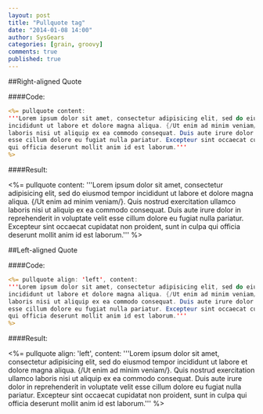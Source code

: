 ```yaml
---
layout: post
title: "Pullquote tag"
date: "2014-01-08 14:00"
author: SysGears
categories: [grain, groovy]
comments: true
published: true
---
```


<!--more-->

##Right-aligned Quote

####Code:

```jsp
<%= pullquote content:
'''Lorem ipsum dolor sit amet, consectetur adipisicing elit, sed do eiusmod tempor
incididunt ut labore et dolore magna aliqua. {/Ut enim ad minim veniam/}. Quis nostrud exercitation ullamco
laboris nisi ut aliquip ex ea commodo consequat. Duis aute irure dolor in reprehenderit in voluptate velit
esse cillum dolore eu fugiat nulla pariatur. Excepteur sint occaecat cupidatat non proident, sunt in culpa
qui officia deserunt mollit anim id est laborum.'''
%>
```

####Result:

<%= pullquote content:
'''Lorem ipsum dolor sit amet, consectetur adipisicing elit, sed do eiusmod tempor
incididunt ut labore et dolore magna aliqua. {/Ut enim ad minim veniam/}. Quis nostrud exercitation ullamco
laboris nisi ut aliquip ex ea commodo consequat. Duis aute irure dolor in reprehenderit in voluptate velit
esse cillum dolore eu fugiat nulla pariatur. Excepteur sint occaecat cupidatat non proident, sunt in culpa
qui officia deserunt mollit anim id est laborum.'''
%>

##Left-aligned Quote

####Code:

```jsp
<%= pullquote align: 'left', content:
'''Lorem ipsum dolor sit amet, consectetur adipisicing elit, sed do eiusmod tempor
incididunt ut labore et dolore magna aliqua. {/Ut enim ad minim veniam/}. Quis nostrud exercitation ullamco
laboris nisi ut aliquip ex ea commodo consequat. Duis aute irure dolor in reprehenderit in voluptate velit
esse cillum dolore eu fugiat nulla pariatur. Excepteur sint occaecat cupidatat non proident, sunt in culpa
qui officia deserunt mollit anim id est laborum.'''
%>
```

####Result:

<%= pullquote align: 'left', content:
'''Lorem ipsum dolor sit amet, consectetur adipisicing elit, sed do eiusmod tempor
incididunt ut labore et dolore magna aliqua. {/Ut enim ad minim veniam/}. Quis nostrud exercitation ullamco
laboris nisi ut aliquip ex ea commodo consequat. Duis aute irure dolor in reprehenderit in voluptate velit
esse cillum dolore eu fugiat nulla pariatur. Excepteur sint occaecat cupidatat non proident, sunt in culpa
qui officia deserunt mollit anim id est laborum.'''
%>
